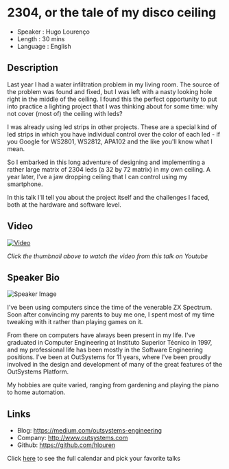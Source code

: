 2304, or the tale of my disco ceiling
========================

* Speaker   : Hugo Lourenço
* Length    : 30 mins
* Language  : English

Description
-----------

Last year I had a water infiltration problem in my living room. The source of the problem was found and fixed, but I was left with a nasty looking hole right in the middle of the ceiling. I found this the perfect opportunity to put into practice a lighting project that I was thinking about for some time: why not cover (most of) the ceiling with leds?

I was already using led strips in other projects. These are a special kind of led strips in which you have individual control over the color of each led - if you Google for WS2801, WS2812, APA102 and the like you'll know what I mean.

So I embarked in this long adventure of designing and implementing a rather large matrix of 2304 leds (a 32 by 72 matrix) in my own ceiling. A year later, I’ve a jaw dropping ceiling that I can control using my smartphone.

In this talk I'll tell you about the project itself and the challenges I faced, both at the hardware and software level.

Video
-----

[![Video](https://img.youtube.com/vi/93wUpPuk/maxresdefault.jpg)](https://www.youtube.com/watch?v=93wUpPuk)

_Click the thumbnail above to watch the video from this talk on Youtube_

Speaker Bio
-----------

![Speaker Image](https://avatars1.githubusercontent.com/u/11883662?v=3&s=400)

I've been using computers since the time of the venerable ZX Spectrum. Soon after convincing my parents to buy me one, I spent most of my time tweaking with it rather than playing games on it.

From there on computers have always been present in my life. I've graduated in Computer Engineering at Instituto Superior Técnico in 1997, and my professional life has been mostly in the Software Engineering positions. I've been at OutSystems for 11 years, where I've been proudly involved in the design and development of many of the great features of the OutSystems Platform.

My hobbies are quite varied, ranging from gardening and playing the piano to home automation.


Links
-----

* Blog: https://medium.com/outsystems-engineering
* Company: http://www.outsystems.com
* Github: https://github.com/hlouren

Click [here][1] to see the full calendar and pick your favorite talks

[1]: https://pixels.camp/schedule/
